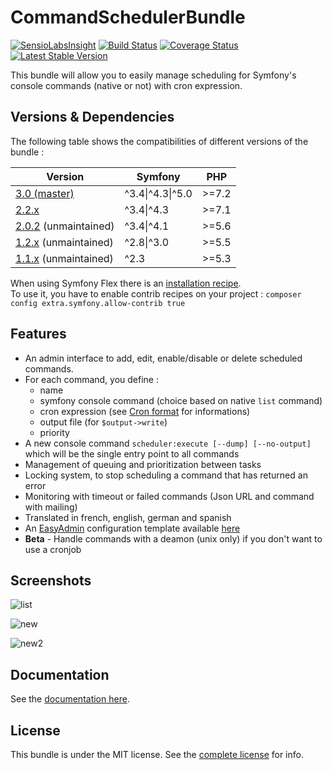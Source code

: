 CommandSchedulerBundle
======================

[![SensioLabsInsight](https://insight.sensiolabs.com/projects/8d984140-0e19-4c4f-8b05-605025eebeb5/mini.png)](https://insight.sensiolabs.com/projects/8d984140-0e19-4c4f-8b05-605025eebeb5)
[![Build Status](https://travis-ci.org/j-guyon/CommandSchedulerBundle.svg)](https://travis-ci.org/j-guyon/CommandSchedulerBundle)
[![Coverage Status](https://coveralls.io/repos/J-Mose/CommandSchedulerBundle/badge.svg)](https://coveralls.io/r/J-Mose/CommandSchedulerBundle)
[![Latest Stable Version](https://poser.pugx.org/dukecity/command-scheduler-bundle/v/stable)](https://packagist.org/packages/dukecity/command-scheduler-bundle)

This bundle will allow you to easily manage scheduling for Symfony's console commands (native or not) with cron expression.

## Versions & Dependencies

The following table shows the compatibilities of different versions of the bundle :

| Version                                                                                 | Symfony          | PHP    |
| --------------------------------------------------------------------------------------- |  --------------- | ------ |
| [3.0 (master)](https://github.com/J-Mose/CommandSchedulerBundle/tree/master)            | ^3.4\|^4.3\|^5.0 | >=7.2  |
| [2.2.x](https://github.com/J-Mose/CommandSchedulerBundle/tree/2.2)                      | ^3.4\|^4.3       | >=7.1  |
| [2.0.2](https://github.com/J-Mose/CommandSchedulerBundle/tree/v2.0.2) (unmaintained)    | ^3.4\|^4.1       | >=5.6  |
| [1.2.x](https://github.com/J-Mose/CommandSchedulerBundle/tree/1.2) (unmaintained)       | ^2.8\|^3.0       | >=5.5  |
| [1.1.x](https://github.com/J-Mose/CommandSchedulerBundle/tree/1.1) (unmaintained)       | ^2.3             | >=5.3  |

When using Symfony Flex there is an [installation recipe](https://github.com/symfony/recipes-contrib/tree/master/dukecity/command-scheduler-bundle/2.0).  
To use it, you have to enable contrib recipes on your project : `composer config extra.symfony.allow-contrib true`

## Features

- An admin interface to add, edit, enable/disable or delete scheduled commands.
- For each command, you define : 
  - name
  - symfony console command (choice based on native `list` command)
  - cron expression (see [Cron format](http://en.wikipedia.org/wiki/Cron#Format) for informations)
  - output file (for `$output->write`)
  - priority
- A new console command `scheduler:execute [--dump] [--no-output]` which will be the single entry point to all commands
- Management of queuing and prioritization between tasks 
- Locking system, to stop scheduling a command that has returned an error
- Monitoring with timeout or failed commands (Json URL and command with mailing)
- Translated in french, english, german and spanish
- An [EasyAdmin](https://github.com/EasyCorp/EasyAdminBundle) configuration template available [here](Resources/doc/index.md#6---easyadmin-integration)
- **Beta** - Handle commands with a deamon (unix only) if you don't want to use a cronjob

## Screenshots
![list](Resources/doc/images/scheduled-list.png)

![new](Resources/doc/images/new-schedule.png)

![new2](Resources/doc/images/command-list.png)

## Documentation

See the [documentation here](Resources/doc/index.md).

## License

This bundle is under the MIT license. See the [complete license](Resources/meta/LICENCE) for info.

